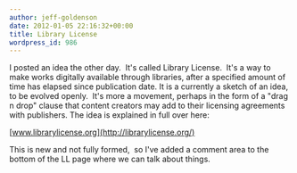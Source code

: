 ```yaml
---
author: jeff-goldenson
date: 2012-01-05 22:16:32+00:00
title: Library License
wordpress_id: 986
---
```



I posted an idea the other day.  It's called Library License.  It's a way to make works digitally available through libraries, after a specified amount of time has elapsed since publication date. It is a currently a sketch of an idea, to be evolved openly.  It's more a movement, perhaps in the form of a "drag n drop" clause that content creators may add to their licensing agreements with publishers. The idea is explained in full over here:


[www.librarylicense.org](http://librarylicense.org/)

This is new and not fully formed,  so I've added a comment area to the bottom of the LL page where we can talk about things.
